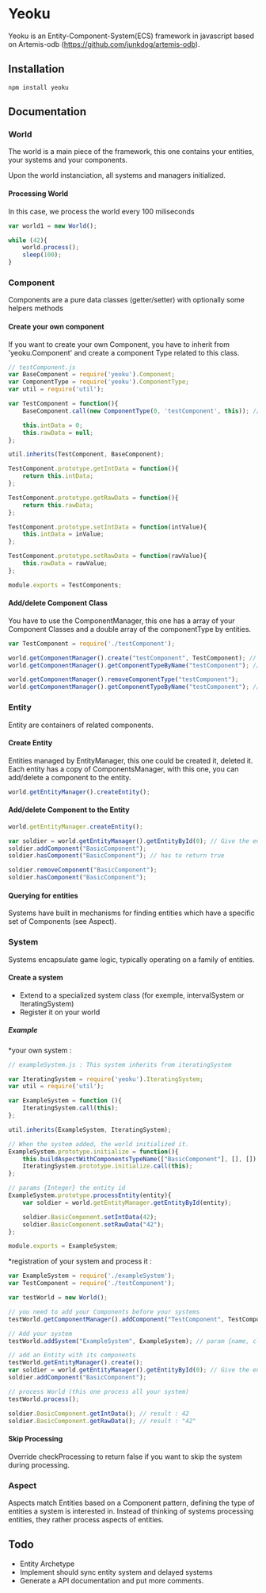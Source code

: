# Yeoku
Yeoku is an Entity-Component-System(ECS) framework in javascript based on Artemis-odb (https://github.com/junkdog/artemis-odb).

## Installation

```
npm install yeoku
```

## Documentation

### World

The world is a main piece of the framework, this one contains your entities, your systems and your components.

Upon the world instanciation, all systems and managers initialized.

#### Processing World

In this case, we process the world every 100 miliseconds
```javascript
var world1 = new World();

while (42){
	world.process();
	sleep(100);
}
```

### Component

Components are a pure data classes (getter/setter) with optionally some helpers methods

#### Create your own component

If you want to create your own Component, you have to inherit from 'yeoku.Component' and create a component Type related to this class.

```javascript
// testComponent.js
var BaseComponent = require('yeoku').Component;
var ComponentType = require('yeoku').ComponentType;
var util = require('util');

var TestComponent = function(){
	BaseComponent.call(new ComponentType(0, 'testComponent', this)); // params {id, name, copy of the component}	

	this.intData = 0;
	this.rawData = null;
};

util.inherits(TestComponent, BaseComponent);

TestComponent.prototype.getIntData = function(){
	return this.intData;
};

TestComponent.prototype.getRawData = function(){
	return this.rawData;
};

TestComponent.prototype.setIntData = function(intValue){
	this.intData = inValue;	
};

TestComponent.prototype.setRawData = function(rawValue){
	this.rawData = rawValue;
};

module.exports = TestComponents;
```

#### Add/delete Component Class

You have to use the ComponentManager, this one has a array of your Component Classes and a double array of the componentType by entities.

```javascript
var TestComponent = require('./testComponent');

world.getComponentManager().create("testComponent", TestComponent); // params {name, Component Class}
world.getComponentManager().getComponentTypeByName("testComponent"); // give the component type

world.getComponentManager().removeComponentType("testComponent");
world.getComponentManager().getComponentTypeByName("testComponent"); // undefined
```

### Entity

Entity are containers of related components.

#### Create Entity

Entities managed by EntityManager, this one could be created it, deleted it. 
Each entity has a copy of ComponentsManager, with this one, you can add/delete a component to the entity.

```javascript
world.getEntityManager().createEntity();
```

#### Add/delete Component to the Entity

```javascript
world.getEntityManager.createEntity();

var soldier = world.getEntityManager().getEntityById(0); // Give the entity last created
soldier.addComponent("BasicComponent");
soldier.hasComponent("BasicComponent"); // has to return true

soldier.removeComponent("BasicComponent");
soldier.hasComponent("BasicComponent");
```

#### Querying for entities

Systems have built in mechanisms for finding entities which have a specific set of Components (see Aspect).

### System

Systems encapsulate game logic, typically operating on a family of entities.

#### Create a system

* Extend to a specialized system class (for exemple, intervalSystem or IteratingSystem)
* Register it on your world

##### Example

*your own system : 

```javascript
// exampleSystem.js : This system inherits from iteratingSystem

var IteratingSystem = require('yeoku').IteratingSystem;
var util = require('util');

var ExampleSystem = function (){
	IteratingSystem.call(this);
};

util.inherits(ExampleSystem, IteratingSystem);

// When the system added, the world initialized it.
ExampleSystem.prototype.initialize = function(){
	this.buildAspectWithComponentsTypeName(["BasicComponent"], [], []); // build an Aspect with the name of componentType that you need all of them, just one of them or exclude all of them
	IteratingSystem.prototype.initialize.call(this);
};

// params {Integer} the entity id
ExampleSystem.prototype.processEntity(entity){
	var soldier = world.getEntityManager.getEntityById(entity);

	soldier.BasicComponent.setIntData(42);
	soldier.BasicComponent.setRawData("42");
};

module.exports = ExampleSystem;
```

*registration of your system and process it :
```javascript
var ExampleSystem = require('./exampleSystem');
var TestComponent = require('./testComponent');

var testWorld = new World();

// you need to add your Components before your systems
testWorld.getComponentManager().addComponent("TestComponent", TestComponent);

// Add your system
testWorld.addSystem("ExampleSystem", ExampleSystem); // param {name, class}

// add an Entity with its components
testWorld.getEntityManager().create();
var soldier = world.getEntityManager().getEntityById(0); // Give the entity last created
soldier.addComponent("BasicComponent");

// process World (this one process all your system)
testWorld.process();

soldier.BasicComponent.getIntData(); // result : 42
soldier.BasicComponent.getRawData(); // result : "42"
```

#### Skip Processing

Override checkProcessing to return false if you want to skip the system during processing.

### Aspect

Aspects match Entities based on a Component pattern, defining the type of entities a system is interested in. Instead of thinking of systems processing entities, they rather process aspects of entities.


## Todo

- Entity Archetype
- Implement should sync entity system and delayed systems
- Generate a API documentation and put more comments.
